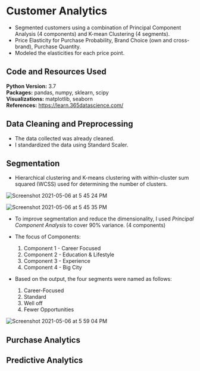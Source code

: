 # Customer Analytics

* Segmented customers using a combination of Principal Component Analysis (4 components) and K-mean Clustering (4 segments).
* Price Elasticity for Purchase Probability, Brand Choice (own and cross-brand), Purchase Quantity.
* Modeled the elasticities for each price point.

## Code and Resources Used 
**Python Version:** 3.7  
**Packages:** pandas, numpy, sklearn, scipy  
**Visualizations:** matplotlib, seaborn   
**References:** https://learn.365datascience.com/

## Data Cleaning and Preprocessing
* The data collected was already cleaned.
* I standardized the data using Standard Scaler.

## Segmentation

* Hierarchical clustering and K-means clustering with within-cluster sum squared (WCSS) used for determining the number of clusters.

![Screenshot 2021-05-06 at 5 45 24 PM](https://user-images.githubusercontent.com/39771193/117369432-e7105e80-ae92-11eb-9d11-c09a92311232.png)

![Screenshot 2021-05-06 at 5 45 35 PM](https://user-images.githubusercontent.com/39771193/117369426-e4156e00-ae92-11eb-83bf-4bfd623ae143.png)

* To improve segmentation and reduce the dimensionality, I used *Principal Component Analysis* to cover 90% variance. (4 components)
* The focus of Components:
  1. Component 1 - Career Focused
  2. Component 2 - Education & Lifestyle
  3. Component 3 - Experience
  4. Component 4 - Big City 

* Based on the output, the four segments were named as follows:
  1. Career-Focused
  2. Standard
  3. Well off
  4. Fewer Opportunities

![Screenshot 2021-05-06 at 5 59 04 PM](https://user-images.githubusercontent.com/39771193/117370678-c21ceb00-ae94-11eb-99f8-b423e1988629.png)


## Purchase Analytics 

## Predictive Analytics
